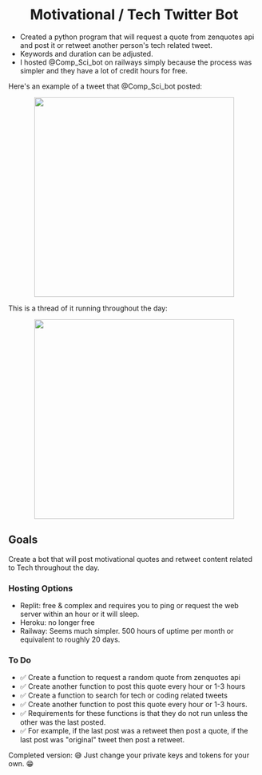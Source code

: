<h1 align="center">Motivational / Tech Twitter Bot</h1>

- Created a python program that will request a quote from zenquotes api and post it or retweet another person's tech related tweet.
- Keywords and duration can be adjusted.
- I hosted @Comp_Sci_bot on railways simply because the process was simpler and they have a lot of credit hours for free.

Here's an example of a tweet that @Comp_Sci_bot posted:

<p align="center">
  <img src="https://github.com/Dre00dev/twitter-bot/assets/109707956/6b2d7a26-ba3f-4b11-870a-cc141985af89" width="400" />
</p>

This is a thread of it running throughout the day:

<p align="center">
  <img src="https://github.com/Dre00dev/twitter-bot/assets/109707956/e43d37f5-520a-4dd3-8cad-7a116802e8ad" width="400" />
</p>

## Goals

Create a bot that will post motivational quotes and retweet content related to Tech throughout the day.

### Hosting Options

- Replit: free & complex and requires you to ping or request the web server within an hour or it will sleep.
- Heroku: no longer free
- Railway: Seems much simpler. 500 hours of uptime per month or equivalent to roughly 20 days.

### To Do

- ✅ Create a function to request a random quote from zenquotes api
- ✅ Create another function to post this quote every hour or 1-3 hours
- ✅ Create a function to search for tech or coding related tweets
- ✅ Create another function to post this quote every hour or 1-3 hours.
- ✅ Requirements for these functions is that they do not run unless the other was the last posted.
- ✅ For example, if the last post was a retweet then post a quote, if the last post was "original" tweet then post a retweet.

Completed version: 😅 Just change your private keys and tokens for your own. 😁
